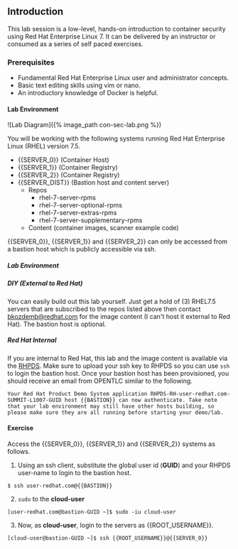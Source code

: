 ## Introduction

This lab session is a low-level, hands-on introduction to container security using Red Hat Enterprise Linux 7. It can be delivered by an instructor or consumed as a series of self paced exercises.

### Prerequisites

* Fundamental Red Hat Enterprise Linux user and administrator concepts. 
* Basic text editing skills using vim or nano.
* An introductory knowledge of Docker is helpful.

#### Lab Environment

![Lab Diagram]({% image_path con-sec-lab.png %})

You will be working with the following systems running Red Hat Enterprise Linux (RHEL) version 7.5. 

* {{SERVER_0}} (Container Host)
* {{SERVER_1}} (Container Registry)
* {{SERVER_2}} (Container Registry)
* {{SERVER_DIST}} (Bastion host and content server)
  * Repos
    * rhel-7-server-rpms 
    * rhel-7-server-optional-rpms 
    * rhel-7-server-extras-rpms 
    * rhel-7-server-supplementary-rpms
  * Content (container images, scanner example code) 

{{SERVER_0}}, {{SERVER_1}} and {{SERVER_2}} can only be accessed from a bastion host which is publicly accessible via ssh.

##### Lab Environment

##### DIY (External to Red Hat)
You can easily build out this lab yourself. Just get a hold of (3) RHEL7.5 servers that are subscribed to the repos listed above then contact bkozdemb@redhat.com for the image content (I can't host it external to Red Hat). The bastion host is optional.

##### Red Hat Internal
If you are internal to Red Hat, this lab and the image content is available via the [RHPDS](https://rhpds.redhat.com/service/explorer). Make sure to upload your ssh key to RHPDS so you can use ```ssh``` to login the bastion host. Once your bastion host has been provisioned, you should receive an email from OPENTLC similar to the following.

~~~shell
Your Red Hat Product Demo System application RHPDS-RH-user-redhat.com-SUMMIT-L1007-GUID host {{BASTION}} can now authenticate. Take note that your lab environment may still have other hosts building, so please make sure they are all running before starting your demo/lab.
~~~

#### Exercise

Access the {{SERVER_0}}, {{SERVER_1}} and {{SERVER_2}} systems as follows.

1) Using an ssh client, substitute the global user id (**GUID**) and your RHPDS user-name to login to the bastion host.

~~~shell
$ ssh user-redhat.com@{{BASTION}}
~~~

2) ```sudo``` to the **cloud-user**

~~~shell
[user-redhat.com@bastion-GUID ~]$ sudo -iu cloud-user
~~~

3) Now, as **cloud-user**, login to the servers as {{ROOT_USERNAME}}.

~~~shell
[cloud-user@bastion-GUID ~]$ ssh {{ROOT_USERNAME}}@{{SERVER_0}}
~~~

